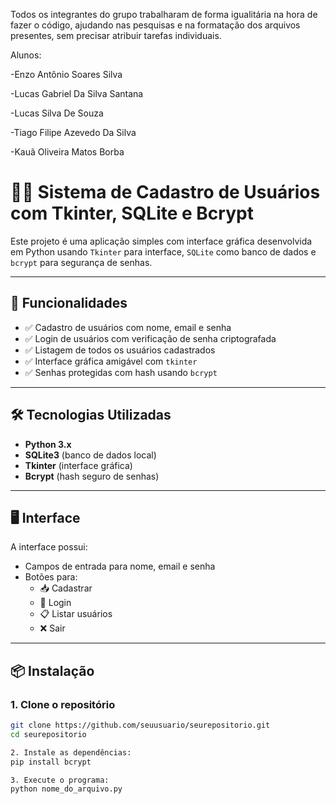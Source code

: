 Todos os integrantes do grupo trabalharam de forma igualitária na hora de fazer o código, ajudando nas pesquisas e na formatação dos arquivos presentes, sem precisar atribuir tarefas individuais.

Alunos:

-Enzo Antônio Soares Silva

-Lucas Gabriel Da Silva Santana 

-Lucas Silva De Souza

-Tiago Filipe Azevedo Da Silva

-Kauã Oliveira Matos  Borba

# 🧑‍💻 Sistema de Cadastro de Usuários com Tkinter, SQLite e Bcrypt

Este projeto é uma aplicação simples com interface gráfica desenvolvida em Python usando `Tkinter` para interface, `SQLite` como banco de dados e `bcrypt` para segurança de senhas.

---

## 🚀 Funcionalidades

- ✅ Cadastro de usuários com nome, email e senha
- ✅ Login de usuários com verificação de senha criptografada
- ✅ Listagem de todos os usuários cadastrados
- ✅ Interface gráfica amigável com `tkinter`
- ✅ Senhas protegidas com hash usando `bcrypt`

---

## 🛠️ Tecnologias Utilizadas

- **Python 3.x**
- **SQLite3** (banco de dados local)
- **Tkinter** (interface gráfica)
- **Bcrypt** (hash seguro de senhas)

---

## 🖥️ Interface

A interface possui:

- Campos de entrada para nome, email e senha
- Botões para:
  - 📥 Cadastrar
  - 🔐 Login
  - 📋 Listar usuários
  - ❌ Sair

---

## 📦 Instalação

### 1. Clone o repositório



```bash
git clone https://github.com/seuusuario/seurepositorio.git
cd seurepositorio

2. Instale as dependências:
pip install bcrypt

3. Execute o programa:
python nome_do_arquivo.py

